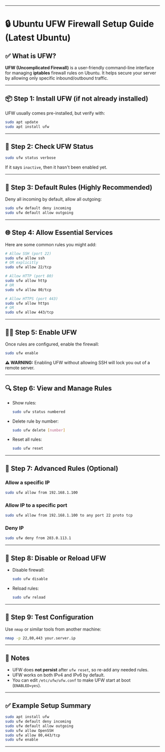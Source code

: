 
---

# 🔒 Ubuntu UFW Firewall Setup Guide (Latest Ubuntu)

## ✅ What is UFW?

**UFW (Uncomplicated Firewall)** is a user-friendly command-line interface for managing **iptables** firewall rules on Ubuntu. It helps secure your server by allowing only specific inbound/outbound traffic.

---

## 📦 Step 1: Install UFW (if not already installed)

UFW usually comes pre-installed, but verify with:

```bash
sudo apt update
sudo apt install ufw
```

---

## 🚦 Step 2: Check UFW Status

```bash
sudo ufw status verbose
```

If it says `inactive`, then it hasn't been enabled yet.

---

## 🔐 Step 3: Default Rules (Highly Recommended)

Deny all incoming by default, allow all outgoing:

```bash
sudo ufw default deny incoming
sudo ufw default allow outgoing
```

---

## 🌐 Step 4: Allow Essential Services

Here are some common rules you might add:

```bash
# Allow SSH (port 22)
sudo ufw allow ssh
# OR explicitly
sudo ufw allow 22/tcp

# Allow HTTP (port 80)
sudo ufw allow http
# OR
sudo ufw allow 80/tcp

# Allow HTTPS (port 443)
sudo ufw allow https
# OR
sudo ufw allow 443/tcp
```

---

## 👷‍♂️ Step 5: Enable UFW

Once rules are configured, enable the firewall:

```bash
sudo ufw enable
```

**⚠️ WARNING:** Enabling UFW without allowing SSH will lock you out of a remote server.

---

## 🔍 Step 6: View and Manage Rules

* Show rules:

  ```bash
  sudo ufw status numbered
  ```

* Delete rule by number:

  ```bash
  sudo ufw delete [number]
  ```

* Reset all rules:

  ```bash
  sudo ufw reset
  ```

---

## 🔧 Step 7: Advanced Rules (Optional)

### Allow a specific IP

```bash
sudo ufw allow from 192.168.1.100
```

### Allow IP to a specific port

```bash
sudo ufw allow from 192.168.1.100 to any port 22 proto tcp
```

### Deny IP

```bash
sudo ufw deny from 203.0.113.1
```

---

## 🔁 Step 8: Disable or Reload UFW

* Disable firewall:

  ```bash
  sudo ufw disable
  ```

* Reload rules:

  ```bash
  sudo ufw reload
  ```

---

## 🧪 Step 9: Test Configuration

Use `nmap` or similar tools from another machine:

```bash
nmap -p 22,80,443 your.server.ip
```

---

## 📌 Notes

* UFW does **not persist** after `ufw reset`, so re-add any needed rules.
* UFW works on both IPv4 and IPv6 by default.
* You can edit `/etc/ufw/ufw.conf` to make UFW start at boot (`ENABLED=yes`).

---

## ✅ Example Setup Summary

```bash
sudo apt install ufw
sudo ufw default deny incoming
sudo ufw default allow outgoing
sudo ufw allow OpenSSH
sudo ufw allow 80,443/tcp
sudo ufw enable
```

---
